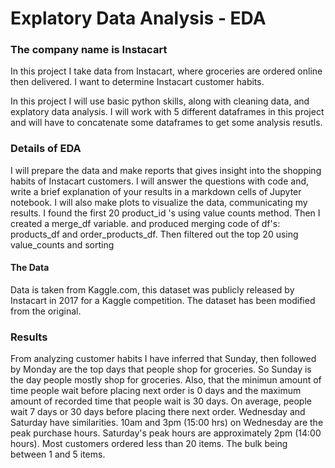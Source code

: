 # Explatory Data Analysis - EDA

### The company name is Instacart

In this project I take data from Instacart, where groceries are ordered online then delivered.  I want to determine Instacart customer habits. 

In this project I will use basic python skills, along with cleaning data, and explatory data analysis.  I will work with 5 different dataframes in this project and will have to concatenate some dataframes to get some analysis resutls.


 
### Details of EDA

I will prepare the data and make reports that gives insight into the shopping habits of Instacart customers. I will answer the questions with code and, write a brief explanation of your results in a markdown cells of Jupyter notebook.  I will also make plots to visualize the data, communicating my results.  I found the first 20 product_id 's using value counts method.  Then I created a merge_df variable. and produced merging code of df's: products_df and order_products_df.  Then filtered out the top 20 using value_counts and sorting


#### The Data

Data is taken from Kaggle.com, this dataset was publicly released by Instacart in 2017 for a Kaggle competition. The dataset has been modified from the original. 


### Results

From analyzing customer habits I have inferred that Sunday, then followed by Monday are the top days that people shop for groceries.  So Sunday is the day people mostly shop for groceries.  Also, that the minimun amount of time people wait before placing next order is 0 days and the maximum amount of recorded time that people wait is 30 days. On average, people wait 7 days or 30 days before placing there next order. Wednesday and Saturday have similarities.  10am and 3pm (15:00 hrs) on Wednesday are the peak purchase hours.  Saturday's peak hours are approximately 2pm (14:00 hours). Most customers ordered less than 20 items.  The bulk being between 1 and 5 items.


